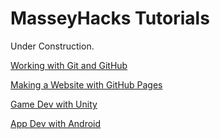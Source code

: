 # MasseyHacks Tutorials

Under Construction.

[Working with Git and GitHub](git-and-github)

[Making a Website with GitHub Pages](website-with-github-pages)

[Game Dev with Unity](game-dev-with-unity)

[App Dev with Android](app-dev-with-android)
